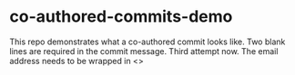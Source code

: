 # co-authored-commits-demo
This repo demonstrates what a co-authored commit looks like.
Two blank lines are required in the commit message.
Third attempt now.
The email address needs to be wrapped in <>
